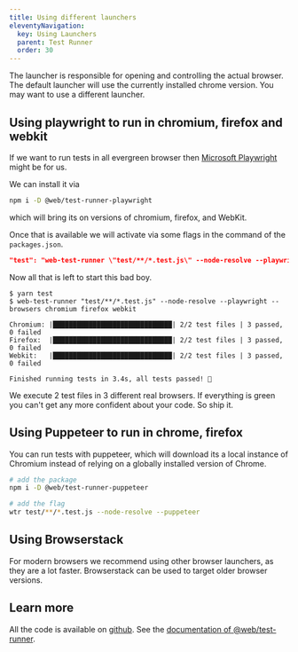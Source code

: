 ```yaml
---
title: Using different launchers
eleventyNavigation:
  key: Using Launchers
  parent: Test Runner
  order: 30
---
```


The launcher is responsible for opening and controlling the actual browser.
The default launcher will use the currently installed chrome version.
You may want to use a different launcher.

## Using playwright to run in chromium, firefox and webkit

If we want to run tests in all evergreen browser then [Microsoft Playwright](https://github.com/microsoft/playwright) might be for us.

We can install it via

```bash
npm i -D @web/test-runner-playwright
```

which will bring its on versions of chromium, firefox, and WebKit.

Once that is available we will activate via some flags in the command of the `packages.json`.

```json
"test": "web-test-runner \"test/**/*.test.js\" --node-resolve --playwright --browsers chromium firefox webkit",
```

Now all that is left to start this bad boy.

```
$ yarn test
$ web-test-runner "test/**/*.test.js" --node-resolve --playwright --browsers chromium firefox webkit

Chromium: |██████████████████████████████| 2/2 test files | 3 passed, 0 failed
Firefox:  |██████████████████████████████| 2/2 test files | 3 passed, 0 failed
Webkit:   |██████████████████████████████| 2/2 test files | 3 passed, 0 failed

Finished running tests in 3.4s, all tests passed! 🎉
```

We execute 2 test files in 3 different real browsers.
If everything is green you can't get any more confident about your code. So ship it.

## Using Puppeteer to run in chrome, firefox

You can run tests with puppeteer, which will download its a local instance of Chromium instead of relying on a globally installed version of Chrome.

```bash
# add the package
npm i -D @web/test-runner-puppeteer

# add the flag
wtr test/**/*.test.js --node-resolve --puppeteer
```

## Using Browserstack

For modern browsers we recommend using other browser launchers, as they are a lot faster. Browserstack can be used to target older browser versions.

## Learn more

All the code is available on [github](https://github.com/modernweb-dev/example-projects/tree/master/learn/test-runner-playwright).
See the [documentation of @web/test-runner](../../docs/test-runner/overview.md).
